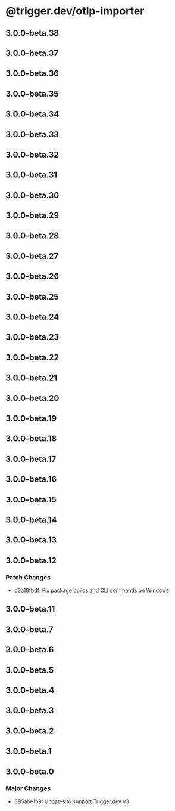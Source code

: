 # @trigger.dev/otlp-importer

## 3.0.0-beta.38

## 3.0.0-beta.37

## 3.0.0-beta.36

## 3.0.0-beta.35

## 3.0.0-beta.34

## 3.0.0-beta.33

## 3.0.0-beta.32

## 3.0.0-beta.31

## 3.0.0-beta.30

## 3.0.0-beta.29

## 3.0.0-beta.28

## 3.0.0-beta.27

## 3.0.0-beta.26

## 3.0.0-beta.25

## 3.0.0-beta.24

## 3.0.0-beta.23

## 3.0.0-beta.22

## 3.0.0-beta.21

## 3.0.0-beta.20

## 3.0.0-beta.19

## 3.0.0-beta.18

## 3.0.0-beta.17

## 3.0.0-beta.16

## 3.0.0-beta.15

## 3.0.0-beta.14

## 3.0.0-beta.13

## 3.0.0-beta.12

### Patch Changes

- d3a18fbdf: Fix package builds and CLI commands on Windows

## 3.0.0-beta.11

## 3.0.0-beta.7

## 3.0.0-beta.6

## 3.0.0-beta.5

## 3.0.0-beta.4

## 3.0.0-beta.3

## 3.0.0-beta.2

## 3.0.0-beta.1

## 3.0.0-beta.0

### Major Changes

- 395abe1b9: Updates to support Trigger.dev v3
